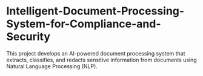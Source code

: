 # Intelligent-Document-Processing-System-for-Compliance-and-Security
This project develops an AI-powered document processing system that extracts, classifies, and redacts sensitive information from documents using Natural Language Processing (NLP).
